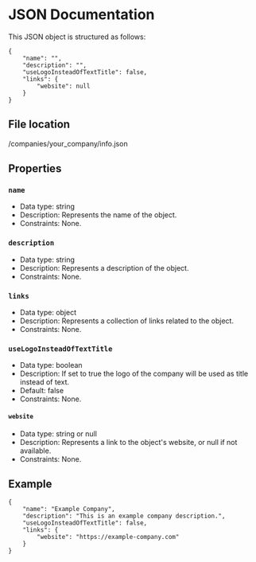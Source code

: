 # JSON Documentation

This JSON object is structured as follows:

```
{
    "name": "",
    "description": "",
    "useLogoInsteadOfTextTitle": false,
    "links": {
        "website": null
    }
}
```

## File location

/companies/your_company/info.json

## Properties

### `name`

- Data type: string
- Description: Represents the name of the object.
- Constraints: None.

### `description`

- Data type: string
- Description: Represents a description of the object.
- Constraints: None.

### `links`

- Data type: object
- Description: Represents a collection of links related to the object.
- Constraints: None.

### `useLogoInsteadOfTextTitle`

- Data type: boolean
- Description: If set to true the logo of the company will be used as title instead of text.
- Default: false
- Constraints: None.

#### `website`

- Data type: string or null
- Description: Represents a link to the object's website, or null if not available.
- Constraints: None.

## Example

```
{
    "name": "Example Company",
    "description": "This is an example company description.",
    "useLogoInsteadOfTextTitle": false,
    "links": {
        "website": "https://example-company.com"
    }
}
```